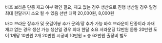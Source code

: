 바흐 브라운 단종
재고 여부 확인 필요, 재고 없는 경우 생산으로 진행
생산일 경우 일정 최대 한달까지 소요 될 수 있음
선반 대략 20,000원, 8,000원

바흐 브라운 장추가 및 옷걸이봉 추가 문의/장 추가 가능
바흐 브라운이 단종이라 자재 재고 없는 경우 생산 가능
생산일 경우 최대 한달 소요 
서라운딩 12만원
몸통 20만원
도어 1개당 10만원 2개 20만원
시공비 10만원 = 총 62만원 
출장비 별도